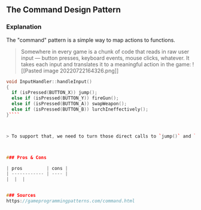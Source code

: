## The **Command** Design Pattern



### Explanation

The "command" pattern is a simple way to map actions to functions. 

> Somewhere in every game is a chunk of code that reads in raw user input — button presses, keyboard events, mouse clicks, whatever. It takes each input and translates it to a meaningful action in the game:
> ![[Pasted image 20220722164326.png]]

````c++
void InputHandler::handleInput()
{
  if (isPressed(BUTTON_X)) jump();
  else if (isPressed(BUTTON_Y)) fireGun();
  else if (isPressed(BUTTON_A)) swapWeapon();
  else if (isPressed(BUTTON_B)) lurchIneffectively();
}````



> To support that, we need to turn those direct calls to `jump()` and `fireGun()` into something that we can swap out. “Swapping out” sounds a lot like assigning a variable, so we need an _object_ that we can use to represent a game action. Enter: the Command pattern.



### Pros & Cons 

| pros         | cons |
| ------------ | ---- |
|  |  |


### Sources
https://gameprogrammingpatterns.com/command.html
